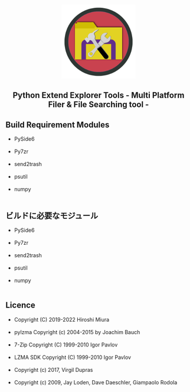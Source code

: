 <div align="center">
	<a href="https://github.com/CrossDarkrix/PythonExtendExplorerTools">
	<img width="200px" height="200px" alt="pyExtendTools" src="https://raw.githubusercontent.com/CrossDarkrix/PythonExtendExplorerTools/main/PyExtendToolsIcon.png"></a>
</div>

<h2 align="center">Python Extend Explorer Tools - Multi Platform Filer & File Searching tool -</h2>

<div>
	<h2>Build Requirement Modules</h2>
	<ul>
		<li>PySide6</li><br>
		<li>Py7zr<br></li><br>
		<li>send2trash</li><br>
		<li>psutil</li><br>
		<li>numpy</li><br>
	</ul>
</div>

<div>
	<h2>ビルドに必要なモジュール</h2>
	<ul>
		<li>PySide6</li><br>
		<li>Py7zr<br></li><br>
		<li>send2trash</li><br>
		<li>psutil</li><br>
		<li>numpy</li><br>
	</ul>
</div>
<div>
	<h2>Licence</h2>
	<ul>
		<li>Copyright (C) 2019-2022 Hiroshi Miura</li><br>
		<li>pylzma Copyright (c) 2004-2015 by Joachim Bauch<br></li><br>
		<li>7-Zip Copyright (C) 1999-2010 Igor Pavlov</li><br>
		<li>LZMA SDK Copyright (C) 1999-2010 Igor Pavlov</li><br>
		<li>Copyright (c) 2017, Virgil Dupras</li><br>
		<li>Copyright (c) 2009, Jay Loden, Dave Daeschler, Giampaolo Rodola</li><br>
	</ul>
</div>